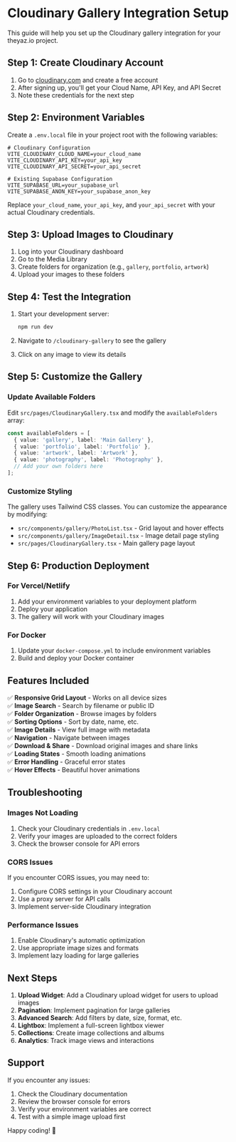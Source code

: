# Cloudinary Gallery Integration Setup

This guide will help you set up the Cloudinary gallery integration for your theyaz.io project.

## Step 1: Create Cloudinary Account

1. Go to [cloudinary.com](https://cloudinary.com) and create a free account
2. After signing up, you'll get your Cloud Name, API Key, and API Secret
3. Note these credentials for the next step

## Step 2: Environment Variables

Create a `.env.local` file in your project root with the following variables:

```env
# Cloudinary Configuration
VITE_CLOUDINARY_CLOUD_NAME=your_cloud_name
VITE_CLOUDINARY_API_KEY=your_api_key
VITE_CLOUDINARY_API_SECRET=your_api_secret

# Existing Supabase Configuration
VITE_SUPABASE_URL=your_supabase_url
VITE_SUPABASE_ANON_KEY=your_supabase_anon_key
```

Replace `your_cloud_name`, `your_api_key`, and `your_api_secret` with your actual Cloudinary credentials.

## Step 3: Upload Images to Cloudinary

1. Log into your Cloudinary dashboard
2. Go to the Media Library
3. Create folders for organization (e.g., `gallery`, `portfolio`, `artwork`)
4. Upload your images to these folders

## Step 4: Test the Integration

1. Start your development server:
   ```bash
   npm run dev
   ```

2. Navigate to `/cloudinary-gallery` to see the gallery
3. Click on any image to view its details

## Step 5: Customize the Gallery

### Update Available Folders

Edit `src/pages/CloudinaryGallery.tsx` and modify the `availableFolders` array:

```typescript
const availableFolders = [
  { value: 'gallery', label: 'Main Gallery' },
  { value: 'portfolio', label: 'Portfolio' },
  { value: 'artwork', label: 'Artwork' },
  { value: 'photography', label: 'Photography' },
  // Add your own folders here
];
```

### Customize Styling

The gallery uses Tailwind CSS classes. You can customize the appearance by modifying:

- `src/components/gallery/PhotoList.tsx` - Grid layout and hover effects
- `src/components/gallery/ImageDetail.tsx` - Image detail page styling
- `src/pages/CloudinaryGallery.tsx` - Main gallery page layout

## Step 6: Production Deployment

### For Vercel/Netlify

1. Add your environment variables to your deployment platform
2. Deploy your application
3. The gallery will work with your Cloudinary images

### For Docker

1. Update your `docker-compose.yml` to include environment variables
2. Build and deploy your Docker container

## Features Included

✅ **Responsive Grid Layout** - Works on all device sizes  
✅ **Image Search** - Search by filename or public ID  
✅ **Folder Organization** - Browse images by folders  
✅ **Sorting Options** - Sort by date, name, etc.  
✅ **Image Details** - View full image with metadata  
✅ **Navigation** - Navigate between images  
✅ **Download & Share** - Download original images and share links  
✅ **Loading States** - Smooth loading animations  
✅ **Error Handling** - Graceful error states  
✅ **Hover Effects** - Beautiful hover animations  

## Troubleshooting

### Images Not Loading

1. Check your Cloudinary credentials in `.env.local`
2. Verify your images are uploaded to the correct folders
3. Check the browser console for API errors

### CORS Issues

If you encounter CORS issues, you may need to:
1. Configure CORS settings in your Cloudinary account
2. Use a proxy server for API calls
3. Implement server-side Cloudinary integration

### Performance Issues

1. Enable Cloudinary's automatic optimization
2. Use appropriate image sizes and formats
3. Implement lazy loading for large galleries

## Next Steps

1. **Upload Widget**: Add a Cloudinary upload widget for users to upload images
2. **Pagination**: Implement pagination for large galleries
3. **Advanced Search**: Add filters by date, size, format, etc.
4. **Lightbox**: Implement a full-screen lightbox viewer
5. **Collections**: Create image collections and albums
6. **Analytics**: Track image views and interactions

## Support

If you encounter any issues:
1. Check the Cloudinary documentation
2. Review the browser console for errors
3. Verify your environment variables are correct
4. Test with a simple image upload first

Happy coding! 🚀 